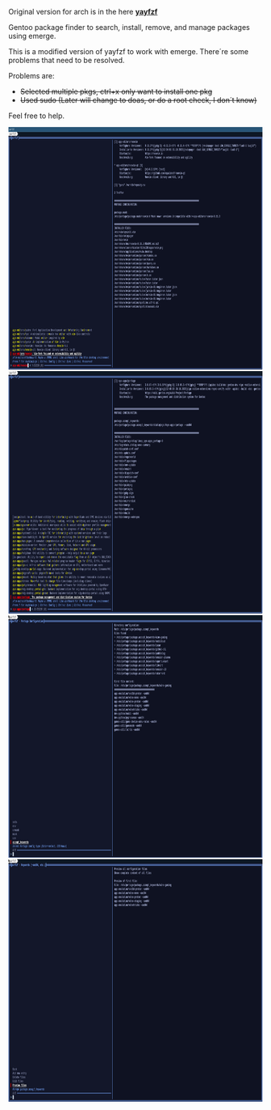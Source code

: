 [yayfzf-url]: https://github.com/ConnerWill/yayfzf

Original version for arch is in the here **[yayfzf][yayfzf-url]**

Gentoo package finder to search, install, remove, and manage packages using emerge.

This is a modified version of yayfzf to work with emerge.
There´re some problems that need to be resolved.

Problems are:
- ~~Selected multiple pkgs, ctrl+x only want to install one pkg~~
- ~~Used sudo (Later will change to doas, or do a root check, I don´t know)~~

Feel free to help.

<img width="720" height="480" src="/assets/demo-screenshot.png">
<img width="720" height="480" src="/assets/demo-screenshot2.png">
<img width="720" height="480" src="/assets/demo-screenshot3.png">
<img width="720" height="480" src="/assets/demo-screenshot4.png">

